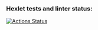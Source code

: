### Hexlet tests and linter status:
[![Actions Status](https://github.com/0ksanaTkachenko/frontend-project-44/workflows/hexlet-check/badge.svg)](https://github.com/0ksanaTkachenko/frontend-project-44/actions)